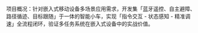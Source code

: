   项目概况：针对嵌入式移动设备多场景应用需求，开发集「蓝牙遥控、自主避障、路径循迹、目标跟随」于一体的智能小车，实现「指令交互 - 状态感知 - 精准调速」全流程闭环，验证多任务系统在嵌入式设备中的实战价值。
